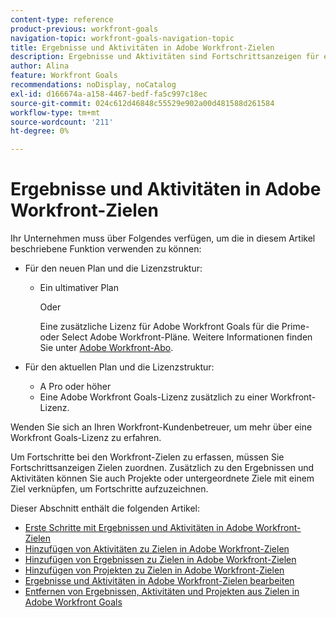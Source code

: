 ```yaml
---
content-type: reference
product-previous: workfront-goals
navigation-topic: workfront-goals-navigation-topic
title: Ergebnisse und Aktivitäten in Adobe Workfront-Zielen
description: Ergebnisse und Aktivitäten sind Fortschrittsanzeigen für ein Ziel in Adobe Workfront-Zielen. Weitere Informationen zu Ergebnissen und Aktivitäten finden Sie in den folgenden Artikeln.
author: Alina
feature: Workfront Goals
recommendations: noDisplay, noCatalog
exl-id: d166674a-a158-4467-bedf-fa5c997c18ec
source-git-commit: 024c612d46848c55529e902a00d481588d261584
workflow-type: tm+mt
source-wordcount: '211'
ht-degree: 0%

---
```



# Ergebnisse und Aktivitäten in Adobe Workfront-Zielen

Ihr Unternehmen muss über Folgendes verfügen, um die in diesem Artikel beschriebene Funktion verwenden zu können:

* Für den neuen Plan und die Lizenzstruktur:

   * Ein ultimativer Plan

     Oder

     Eine zusätzliche Lizenz für Adobe Workfront Goals für die Prime- oder Select Adobe Workfront-Pläne. Weitere Informationen finden Sie unter [Adobe Workfront-Abo](https://www.workfront.com/plans).

* Für den aktuellen Plan und die Lizenzstruktur:

   * A Pro oder höher
   * Eine Adobe Workfront Goals-Lizenz zusätzlich zu einer Workfront-Lizenz.

Wenden Sie sich an Ihren Workfront-Kundenbetreuer, um mehr über eine Workfront Goals-Lizenz zu erfahren.

Um Fortschritte bei den Workfront-Zielen zu erfassen, müssen Sie Fortschrittsanzeigen Zielen zuordnen. Zusätzlich zu den Ergebnissen und Aktivitäten können Sie auch Projekte oder untergeordnete Ziele mit einem Ziel verknüpfen, um Fortschritte aufzuzeichnen.

Dieser Abschnitt enthält die folgenden Artikel:

* [Erste Schritte mit Ergebnissen und Aktivitäten in Adobe Workfront-Zielen](../../workfront-goals/results-and-activities/get-started-with-results-and-activities.md)
* [Hinzufügen von Aktivitäten zu Zielen in Adobe Workfront-Zielen](../../workfront-goals/results-and-activities/add-activities-to-goals.md)
* [Hinzufügen von Ergebnissen zu Zielen in Adobe Workfront-Zielen](../../workfront-goals/results-and-activities/add-results-to-goals.md)
* [Hinzufügen von Projekten zu Zielen in Adobe Workfront-Zielen](../../workfront-goals/results-and-activities/connect-projects-to-goals-overview.md)
* [Ergebnisse und Aktivitäten in Adobe Workfront-Zielen bearbeiten](../../workfront-goals/results-and-activities/edit-results-and-activities.md)
* [Entfernen von Ergebnissen, Aktivitäten und Projekten aus Zielen in Adobe Workfront Goals](../../workfront-goals/results-and-activities/remove-results-activities-from-goals.md)
